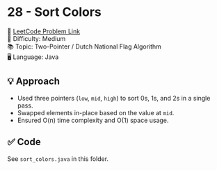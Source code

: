 # 28 - Sort Colors

🔗 [LeetCode Problem Link](https://leetcode.com/problems/sort-colors/)  
📌 Difficulty: Medium  
📚 Topic: Two-Pointer / Dutch National Flag Algorithm  
🖥️ Language: Java

## 💡 Approach
- Used three pointers (`low`, `mid`, `high`) to sort 0s, 1s, and 2s in a single pass.
- Swapped elements in-place based on the value at `mid`.
- Ensured O(n) time complexity and O(1) space usage.

## ✅ Code
See `sort_colors.java` in this folder.
